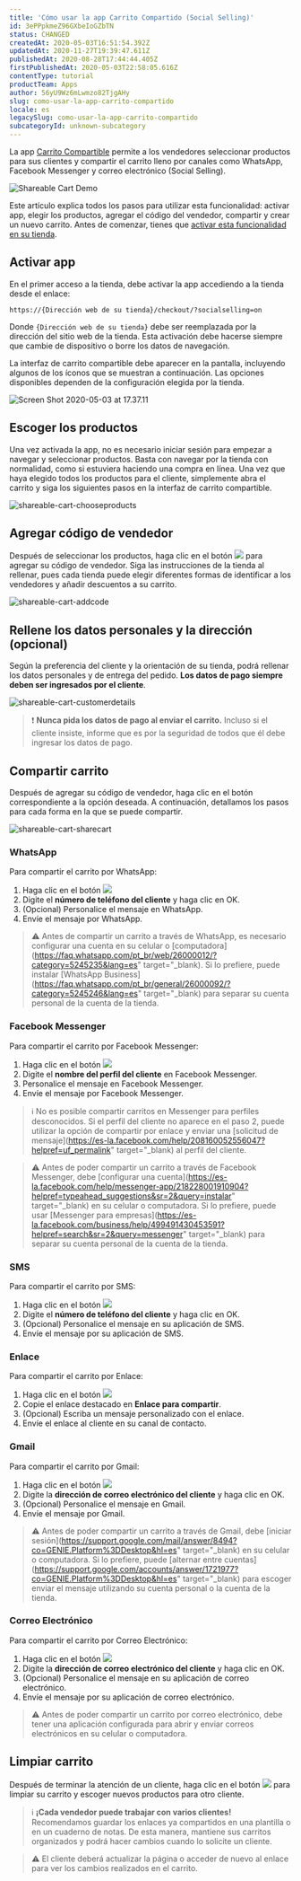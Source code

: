 ```yaml
---
title: 'Cómo usar la app Carrito Compartido (Social Selling)'
id: 3ePPpkmeZ96GXbeIoGZbTN
status: CHANGED
createdAt: 2020-05-03T16:51:54.392Z
updatedAt: 2020-11-27T19:39:47.611Z
publishedAt: 2020-08-28T17:44:44.405Z
firstPublishedAt: 2020-05-03T22:58:05.616Z
contentType: tutorial
productTeam: Apps
author: 56yU9Wz6mLwmzo82TjgAHy
slug: como-usar-la-app-carrito-compartido
locale: es
legacySlug: como-usar-la-app-carrito-compartido
subcategoryId: unknown-subcategory
---
```


La app [Carrito Compartible](https://apps.vtex.com/vtex-social-selling/p) permite a los vendedores seleccionar productos para sus clientes y compartir el carrito lleno por canales como WhatsApp, Facebook Messenger y correo electrónico (Social Selling).

![Shareable Cart Demo](https://raw.githubusercontent.com/vtexdocs/help-center-content/main/images/es/como-usar-la-app-carrito-compartido-0.gif)

Este artículo explica todos los pasos para utilizar esta funcionalidad: activar app, elegir los productos, agregar el código del vendedor, compartir y crear un nuevo carrito. Antes de comenzar, tienes que [activar esta funcionalidad en su tienda](https://help.vtex.com/es/tutorial/como-ativar-o-app-carrinho-compartilhavel--1lS3fQdXpOoC0BTeVhydfg).

## Activar app

En el primer acceso a la tienda, debe activar la app accediendo a la tienda desde el enlace:

`https://{Dirección web de su tienda}/checkout/?socialselling=on`

Donde `{Dirección web de su tienda}` debe ser reemplazada por la dirección del sitio web de la tienda. Esta activación debe hacerse siempre que cambie de dispositivo o borre los datos de navegación.

La interfaz de carrito compartible debe aparecer en la pantalla, incluyendo algunos de los íconos que se muestran a continuación. Las opciones disponibles dependen de la configuración elegida por la tienda.

![Screen Shot 2020-05-03 at 17.37.11](https://raw.githubusercontent.com/vtexdocs/help-center-content/main/images/es/como-usar-la-app-carrito-compartido-1.png)

## Escoger los productos

Una vez activada la app, no es necesario iniciar sesión para empezar a navegar y seleccionar productos. Basta con navegar por la tienda con normalidad, como si estuviera haciendo una compra en línea. Una vez que haya elegido todos los productos para el cliente, simplemente abra el carrito y siga los siguientes pasos en la interfaz de carrito compartible.

![shareable-cart-chooseproducts](https://raw.githubusercontent.com/vtexdocs/help-center-content/main/images/es/como-usar-la-app-carrito-compartido-2.gif)

## Agregar código de vendedor

Después de seleccionar los productos, haga clic en el botón <img class="shadow-4" src="https://raw.githubusercontent.com/vtexdocs/help-center-content/main/images/es/como-usar-la-app-carrito-compartido-6.png" /> para agregar su código de vendedor. Siga las instrucciones de la tienda al rellenar, pues cada tienda puede elegir diferentes formas de identificar a los vendedores y añadir descuentos a su carrito.

![shareable-cart-addcode](https://raw.githubusercontent.com/vtexdocs/help-center-content/main/images/es/como-usar-la-app-carrito-compartido-3.gif)

## Rellene los datos personales y la dirección (opcional)

Según la preferencia del cliente y la orientación de su tienda, podrá rellenar los datos personales y de entrega del pedido. **Los datos de pago siempre deben ser ingresados por el cliente**.

![shareable-cart-customerdetails](https://raw.githubusercontent.com/vtexdocs/help-center-content/main/images/es/como-usar-la-app-carrito-compartido-4.gif)

>❗ **Nunca pida los datos de pago al enviar el carrito.** Incluso si el cliente insiste, informe que es por la seguridad de todos que él debe ingresar los datos de pago.

## Compartir carrito

Después de agregar su código de vendedor, haga clic en el botón correspondiente a la opción deseada. A continuación, detallamos los pasos para cada forma en la que se puede compartir.

![shareable-cart-sharecart](https://raw.githubusercontent.com/vtexdocs/help-center-content/main/images/es/como-usar-la-app-carrito-compartido-5.gif)

### WhatsApp

Para compartir el carrito por WhatsApp:

1. Haga clic en el botón <img class="shadow-4" src="https://raw.githubusercontent.com/vtexdocs/help-center-content/main/images/es/como-usar-la-app-carrito-compartido-7.png" />
2. Digite el **número de teléfono del cliente** y haga clic en OK.
3. (Opcional) Personalice el mensaje en WhatsApp.
4. Envíe el mensaje por WhatsApp.

>⚠️ Antes de compartir un carrito a través de WhatsApp, es necesario configurar una cuenta en su celular o [computadora](https://faq.whatsapp.com/pt_br/web/26000012/?category=5245235&lang=es" target="_blank).  Si lo prefiere, puede instalar [WhatsApp Business](https://faq.whatsapp.com/pt_br/general/26000092/?category=5245246&lang=es" target="_blank) para separar su cuenta personal de la cuenta de la tienda.

### Facebook Messenger

Para compartir el carrito por Facebook Messenger:

1. Haga clic en el botón <img class="shadow-4" src="https://raw.githubusercontent.com/vtexdocs/help-center-content/main/images/es/como-usar-la-app-carrito-compartido-8.png" />
2. Digite el **nombre del perfil del cliente** en Facebook Messenger.
3. Personalice el mensaje en Facebook Messenger.
4. Envíe el mensaje por Facebook Messenger.

>ℹ️ No es posible compartir carritos en Messenger para perfiles desconocidos. Si el perfil del cliente no aparece en el paso 2, puede utilizar la opción de compartir por enlace y enviar una [solicitud de mensaje](https://es-la.facebook.com/help/208160052556047?helpref=uf_permalink" target="_blank) al perfil del cliente.

>⚠️ Antes de poder compartir un carrito a través de Facebook Messenger, debe [configurar una cuenta](https://es-la.facebook.com/help/messenger-app/218228001910904?helpref=typeahead_suggestions&sr=2&query=instalar" target="_blank) en su celular o computadora. Si lo prefiere, puede usar [Messenger para empresas](https://es-la.facebook.com/business/help/499491430453591?helpref=search&sr=2&query=messenger" target="_blank) para separar su cuenta personal de la cuenta de la tienda.

### SMS

Para compartir el carrito por SMS: 

1. Haga clic en el botón <img class="shadow-4" src="https://raw.githubusercontent.com/vtexdocs/help-center-content/main/images/es/como-usar-la-app-carrito-compartido-9.png" />
2. Digite el **número de teléfono del cliente** y haga clic en OK.
3. (Opcional) Personalice el mensaje en su aplicación de SMS.
4. Envíe el mensaje por su aplicación de SMS.

### Enlace

Para compartir el carrito por Enlace: 

1. Haga clic en el botón <img class="shadow-4" src="https://raw.githubusercontent.com/vtexdocs/help-center-content/main/images/es/como-usar-la-app-carrito-compartido-10.png" />
2. Copie el enlace destacado en **Enlace para compartir**.
3. (Opcional) Escriba un mensaje personalizado con el enlace. 
4. Envíe el enlace al cliente en su canal de contacto.

### Gmail

Para compartir el carrito por Gmail:

1. Haga clic en el botón <img class="shadow-4" src="https://raw.githubusercontent.com/vtexdocs/help-center-content/main/images/es/como-usar-la-app-carrito-compartido-11.png" />
2. Digite la **dirección de correo electrónico del cliente** y haga clic en OK.
3. (Opcional) Personalice el mensaje en Gmail.
4. Envíe el mensaje por Gmail.

>⚠️ Antes de poder compartir un carrito a través de Gmail, debe [iniciar sesión](https://support.google.com/mail/answer/8494?co=GENIE.Platform%3DDesktop&hl=es" target="_blank) en su celular o computadora. Si lo prefiere, puede [alternar entre cuentas](https://support.google.com/accounts/answer/1721977?co=GENIE.Platform%3DDesktop&hl=es" target="_blank) para escoger enviar el mensaje utilizando su cuenta personal o la cuenta de la tienda.

### Correo Electrónico

Para compartir el carrito por Correo Electrónico:

1. Haga clic en el botón <img class="shadow-4" src="https://raw.githubusercontent.com/vtexdocs/help-center-content/main/images/es/como-usar-la-app-carrito-compartido-12.png" />
2. Digite la **dirección de correo electrónico del cliente** y haga clic en OK.
3. (Opcional) Personalice el mensaje en su aplicación de correo electrónico.
4. Envíe el mensaje por su aplicación de correo electrónico.

>⚠️ Antes de poder compartir un carrito por correo electrónico, debe tener una aplicación configurada para abrir y enviar correos electrónicos en su celular o computadora.

## Limpiar carrito

Después de terminar la atención de un cliente, haga clic en el botón <img class="shadow-4" src="https://raw.githubusercontent.com/vtexdocs/help-center-content/main/images/es/como-usar-la-app-carrito-compartido-13.png"/> para limpiar su carrito y escoger nuevos productos para otro cliente.

>ℹ️ **¡Cada vendedor puede trabajar con varios clientes!** Recomendamos guardar los enlaces ya compartidos en una plantilla o en un cuaderno de notas. De esta manera, mantiene sus carritos organizados y podrá hacer cambios cuando lo solicite un cliente.

>⚠️ El cliente deberá actualizar la página o acceder de nuevo al enlace para ver los cambios realizados en el carrito.




